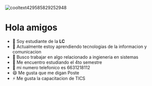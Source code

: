 ![cooltext429585829252948](https://user-images.githubusercontent.com/113808812/218568982-9e50f825-a8fd-4a0c-a98d-d492822c4b57.png)
# **Hola amigos**






- 🔭 Soy estudiante de la **LC**
- 🌱 Actualmente estoy aprendiendo tecnologias de la informacion y comunicacion
- 👯 Busco trabajar en algo relacionado a ingieneria en sistemas
- 🤔 Me encuentro estudiando el 4to semestre
- 💬 mi numero telefonico es 6631218112
- 😄 Me gusta que me digan Poste
- ⚡ Me gusta la capacitacion de TICS


